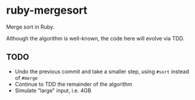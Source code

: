 ruby-mergesort
==============

Merge sort in Ruby.  

Although the algorithm is well-known, the code here will evolve via TDD.

## TODO

  * Undo the previous commit and take a smaller step, using `#sort` instead of `#merge`
  * Continue to TDD the remainder of the algorithm
  * Simulate "large" input, i.e. 4GB
